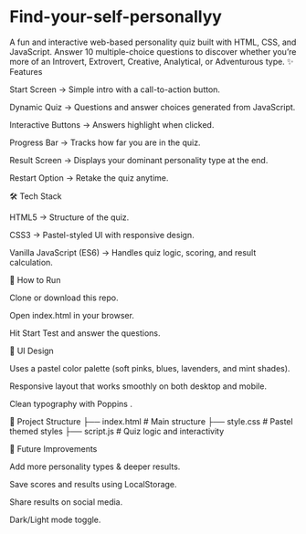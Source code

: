 # Find-your-self-personallyy
A fun and interactive web-based personality quiz built with HTML, CSS, and JavaScript. Answer 10 multiple-choice questions to discover whether you’re more of an Introvert, Extrovert, Creative, Analytical, or Adventurous type.
✨ Features

Start Screen → Simple intro with a call-to-action button.

Dynamic Quiz → Questions and answer choices generated from JavaScript.

Interactive Buttons → Answers highlight when clicked.

Progress Bar → Tracks how far you are in the quiz.

Result Screen → Displays your dominant personality type at the end.

Restart Option → Retake the quiz anytime.

🛠️ Tech Stack

HTML5 → Structure of the quiz.

CSS3 → Pastel-styled UI with responsive design.

Vanilla JavaScript (ES6) → Handles quiz logic, scoring, and result calculation.

🚀 How to Run

Clone or download this repo.

Open index.html in your browser.

Hit Start Test and answer the questions.

🎨 UI Design

Uses a pastel color palette (soft pinks, blues, lavenders, and mint shades).

Responsive layout that works smoothly on both desktop and mobile.

Clean typography with Poppins
.

📂 Project Structure
├── index.html     # Main structure
├── style.css      # Pastel themed styles
├── script.js      # Quiz logic and interactivity

🔮 Future Improvements

Add more personality types & deeper results.

Save scores and results using LocalStorage.

Share results on social media.

Dark/Light mode toggle.
